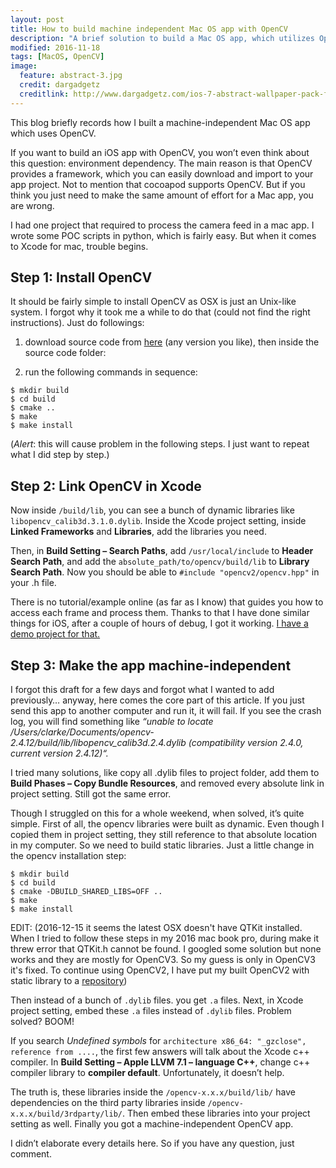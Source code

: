 ```yaml
---
layout: post
title: How to build machine independent Mac OS app with OpenCV
description: "A brief solution to build a Mac OS app, which utilizes OpenCV, that can run in any machine."
modified: 2016-11-18
tags: [MacOS, OpenCV]
image:
  feature: abstract-3.jpg
  credit: dargadgetz
  creditlink: http://www.dargadgetz.com/ios-7-abstract-wallpaper-pack-for-iphone-5-and-ipod-touch-retina/
---
```


This blog briefly records how I built a machine-independent Mac OS app which uses OpenCV.

If you want to build an iOS app with OpenCV, you won’t even think about this question: environment dependency. The main reason is that OpenCV provides a framework, which you can easily download and import to your app project. Not to mention that cocoapod supports OpenCV. But if you think you just need to make the same amount of effort for a Mac app, you are wrong.

I had one project that required to process the camera feed in a mac app. I wrote some POC scripts in python, which is fairly easy. But when it comes to Xcode for mac, trouble begins.


## Step 1: Install OpenCV

It should be fairly simple to install OpenCV as OSX is just an Unix-like system. I forgot why it took me a while to do that (could not find the right instructions). Just do followings:

1. download source code from [here](http://opencv.org/downloads.html) (any version you like), then inside the source code folder:

2. run the following commands in sequence:
```
$ mkdir build
$ cd build
$ cmake ..
$ make
$ make install
```
(*Alert*: this will cause problem in the following steps. I just want to repeat what I did step by step.)


## Step 2: Link OpenCV in Xcode

Now inside `/build/lib`, you can see a bunch of dynamic libraries like `libopencv_calib3d.3.1.0.dylib`.
Inside the Xcode project setting, inside **Linked Frameworks** and **Libraries**, add the libraries you need.

Then, in **Build Setting – Search Paths**, add `/usr/local/include` to **Header Search Path**, and add the `absolute_path/to/opencv/build/lib` to **Library Search Path**.
Now you should be able to `#include "opencv2/opencv.hpp"` in your .h file.

There is no tutorial/example online (as far as I know) that guides you how to access each frame and process them. Thanks to that I have done similar things for iOS, after a couple of hours of debug, I got it working. 
[I have a demo project for that.](https://github.com/XiomarG/VideoFrameProcessDemo)


## Step 3: Make the app machine-independent

I forgot this draft for a few days and forgot what I wanted to add previously… anyway, here comes the core part of this article. If you just send this app to another computer and run it, it will fail. If you see the crash log, you will find something like *“unable to locate /Users/clarke/Documents/opencv-2.4.12/build/lib/libopencv_calib3d.2.4.dylib (compatibility version 2.4.0, current version 2.4.12)“.*

I tried many solutions, like copy all .dylib files to project folder, add them to **Build Phases – Copy Bundle Resources**, and removed every absolute link in project setting. Still got the same error.

Though I struggled on this for a whole weekend, when solved, it’s quite simple.
First of all, the opencv libraries were built as dynamic. Even though I copied them in project setting, they still reference to that absolute location in my computer. So we need to build static libraries. Just a little change in the opencv installation step:

```
$ mkdir build
$ cd build
$ cmake -DBUILD_SHARED_LIBS=OFF ..
$ make
$ make install
```
EDIT: (2016-12-15 it seems the latest OSX doesn't have QTKit installed. When I tried to follow these steps in my 2016 mac book pro, during make it threw error that QTKit.h cannot be found. I googled some solution but none works and they are mostly for OpenCV3. So my guess is only in OpenCV3 it's fixed. To continue using OpenCV2, I have put my built OpenCV2 with static library to a [repository](https://github.com/XiomarG/))

Then instead of a bunch of `.dylib` files. you get `.a` files.
Next, in Xcode project setting, embed these `.a` files instead of `.dylib` files.
Problem solved? BOOM!
<img src="{{ site.url }}/images/build-indenpendent-opencv-mac-app.png" alt="">

If you search *Undefined symbols* for `architecture x86_64: "_gzclose", reference from ....`, the first few answers will talk about the Xcode c++ compiler. In **Build Setting – Apple LLVM 7.1 – language C++**, change c++ compiler library to **compiler default**. Unfortunately, it doesn’t help.

The truth is, these libraries inside the `/opencv-x.x.x/build/lib/` have dependencies on the third party libraries inside `/opencv-x.x.x/build/3rdparty/lib/`.
Then embed these libraries into your project setting as well. Finally you got a machine-independent OpenCV app.


I didn’t elaborate every details here. So if you have any question, just comment.